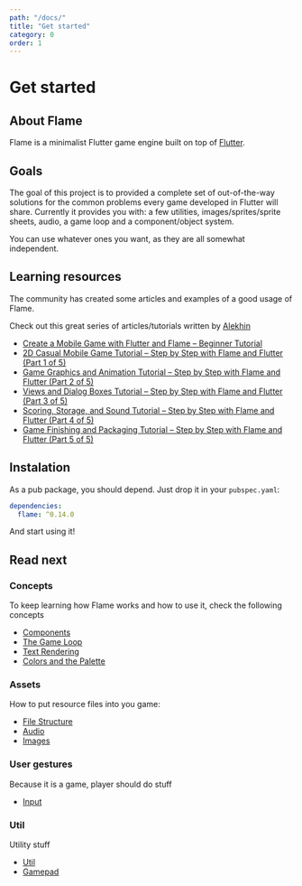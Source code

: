 ```yaml
---
path: "/docs/"
title: "Get started"
category: 0
order: 1
---
```


# Get started

## About Flame

Flame is a minimalist Flutter game engine built on top of [Flutter](https://flutter.dev/).

## Goals

The goal of this project is to provided a complete set of out-of-the-way solutions for the common problems every game developed in Flutter will share.
Currently it provides you with: a few utilities, images/sprites/sprite sheets, audio, a game loop and a component/object system.

You can use whatever ones you want, as they are all somewhat independent.

## Learning resources

The community has created some articles and examples of a good usage of Flame.

Check out this great series of articles/tutorials written by [Alekhin](https://github.com/japalekhin)

 - [Create a Mobile Game with Flutter and Flame – Beginner Tutorial](https://jap.alekhin.io/create-mobile-game-flutter-flame-beginner-tutorial)
 - [2D Casual Mobile Game Tutorial – Step by Step with Flame and Flutter (Part 1 of 5)](https://jap.alekhin.io/2d-casual-mobile-game-tutorial-flame-flutter-part-1)
 - [Game Graphics and Animation Tutorial – Step by Step with Flame and Flutter (Part 2 of 5)](https://jap.alekhin.io/game-graphics-and-animation-tutorial-flame-flutter-part-2)
 - [Views and Dialog Boxes Tutorial – Step by Step with Flame and Flutter (Part 3 of 5)](https://jap.alekhin.io/views-dialog-boxes-tutorial-flame-flutter-part-3)
 - [Scoring, Storage, and Sound Tutorial – Step by Step with Flame and Flutter (Part 4 of 5)](https://jap.alekhin.io/scoring-storage-sound-tutorial-flame-flutter-part-4)
 - [Game Finishing and Packaging Tutorial – Step by Step with Flame and Flutter (Part 5 of 5)](https://jap.alekhin.io/game-finishing-packaging-tutorial-flame-flutter-part-5)

## Instalation

As a pub package, you should depend. Just drop it in your `pubspec.yaml`:


```yaml
dependencies:
  flame: ^0.14.0
```

And start using it!


## Read next

### Concepts

To keep learning how Flame works and how to use it, check the following concepts

* [Components](/docs/components)
* [The Game Loop](/docs/game-loop)
* [Text Rendering](/docs/text-rendering)
* [Colors and the Palette](/docs/colors)

### Assets

How to put resource files into you game:

* [File Structure](/docs/file-structure)
* [Audio](/docs/audio)
* [Images](/docs/images)

### User gestures

Because it  is a game, player should do stuff

* [Input](/docs/input)


### Util

Utility stuff

* [Util](/docs/util)
* [Gamepad](/docs/gamepad)


